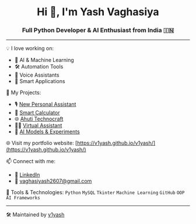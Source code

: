 <h1 align="center">Hi 👋, I'm Yash Vaghasiya</h1>
<h3 align="center">Full Python Developer & AI Enthusiast from India 🇮🇳</h3>

---

💡 I love working on:
- 🧠 AI & Machine Learning
- 🛠️ Automation Tools
- 🤖 Voice Assistants
- 🔢 Smart Applications

📂 My Projects:
- 🎙️ [New Personal Assistant](https://github.com/v1yash/new-personal-assistant)
- 🧮 [Smart Calculator](https://github.com/v1yash/smart-calculator1)
- 🌐 [Ahuti Technocraft](https://github.com/v1yash/Aahuti-Technocraft)
- 🧑‍💻 [Virtual Assistant](https://github.com/v1yash/virtual-assistant)
- 🧠 [AI Models & Experiments](https://github.com/v1yash/AI)

🌐 Visit my portfolio website: [https://v1yash.github.io/v1yash/](https://v1yash.github.io/v1yash/)

📫 Connect with me:
- 💼 [LinkedIn](https://www.linkedin.com/in/yash-vaghasiya-a458972a9)
- 📧 vaghasiyash2607@gmail.com

🔧 Tools & Technologies:
`Python` `MySQL` `Tkinter` `Machine Learning` `GitHub` `OOP` `AI Frameworks`

---

🛠️ Maintained by [v1yash](https://github.com/v1yash)
